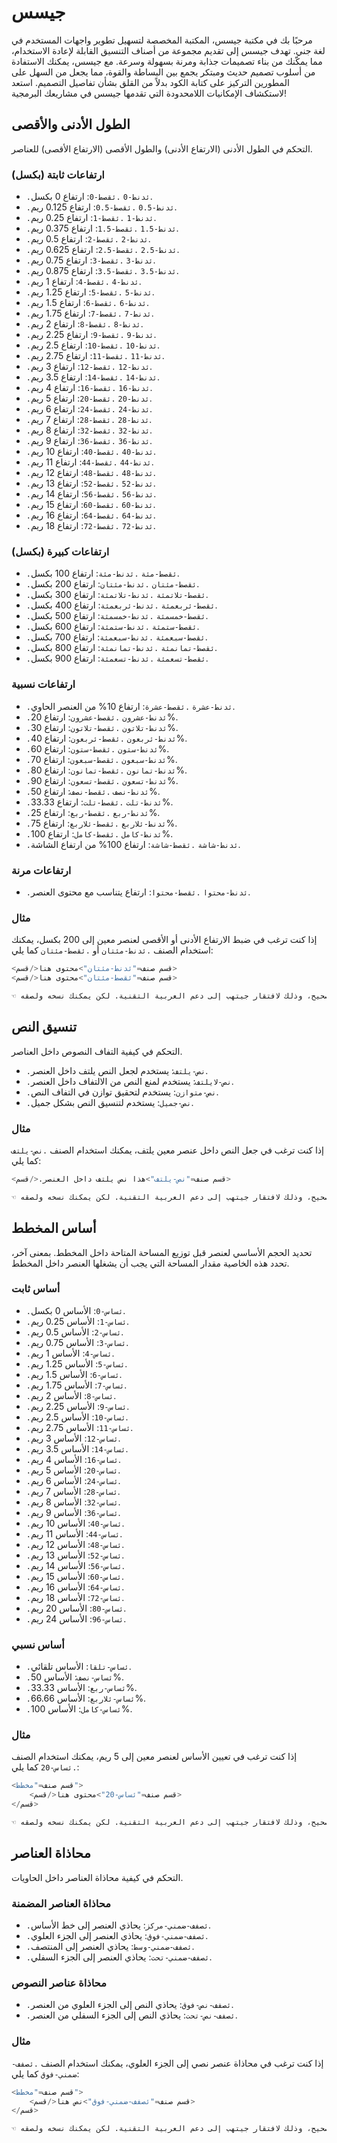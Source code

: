 # جيسس
مرحبًا بك في مكتبة جيسس، المكتبة المخصصة لتسهيل تطوير واجهات المستخدم في لغة جني. تهدف جيسس إلى تقديم مجموعة من أصناف التنسيق القابلة لإعادة الاستخدام، مما يمكّنك من بناء تصميمات جذابة ومرنة بسهولة وسرعة. مع جيسس، يمكنك الاستفادة من أسلوب تصميم حديث ومبتكر يجمع بين البساطة والقوة، مما يجعل من السهل على المطورين التركيز على كتابة الكود بدلاً من القلق بشأن تفاصيل التصميم. استعد لاستكشاف الإمكانيات اللامحدودة التي تقدمها جيسس في مشاريعك البرمجية!

## الطول الأدنى والأقصى

التحكم في الطول الأدنى (الارتفاع الأدنى) والطول الأقصى (الارتفاع الأقصى) للعناصر.

### ارتفاعات ثابتة (بكسل)

- `.ئدنط-0` `.ئقصط-0`: ارتفاع 0 بكسل.
- `.ئدنط-0.5` `.ئقصط-0.5`: ارتفاع 0.125 ريم.
- `.ئدنط-1` `.ئقصط-1`: ارتفاع 0.25 ريم.
- `.ئدنط-1.5` `.ئقصط-1.5`: ارتفاع 0.375 ريم.
- `.ئدنط-2` `.ئقصط-2`: ارتفاع 0.5 ريم.
- `.ئدنط-2.5` `.ئقصط-2.5`: ارتفاع 0.625 ريم.
- `.ئدنط-3` `.ئقصط-3`: ارتفاع 0.75 ريم.
- `.ئدنط-3.5` `.ئقصط-3.5`: ارتفاع 0.875 ريم.
- `.ئدنط-4` `.ئقصط-4`: ارتفاع 1 ريم.
- `.ئدنط-5` `.ئقصط-5`: ارتفاع 1.25 ريم.
- `.ئدنط-6` `.ئقصط-6`: ارتفاع 1.5 ريم.
- `.ئدنط-7` `.ئقصط-7`: ارتفاع 1.75 ريم.
- `.ئدنط-8` `.ئقصط-8`: ارتفاع 2 ريم.
- `.ئدنط-9` `.ئقصط-9`: ارتفاع 2.25 ريم.
- `.ئدنط-10` `.ئقصط-10`: ارتفاع 2.5 ريم.
- `.ئدنط-11` `.ئقصط-11`: ارتفاع 2.75 ريم.
- `.ئدنط-12` `.ئقصط-12`: ارتفاع 3 ريم.
- `.ئدنط-14` `.ئقصط-14`: ارتفاع 3.5 ريم.
- `.ئدنط-16` `.ئقصط-16`: ارتفاع 4 ريم.
- `.ئدنط-20` `.ئقصط-20`: ارتفاع 5 ريم.
- `.ئدنط-24` `.ئقصط-24`: ارتفاع 6 ريم.
- `.ئدنط-28` `.ئقصط-28`: ارتفاع 7 ريم.
- `.ئدنط-32` `.ئقصط-32`: ارتفاع 8 ريم.
- `.ئدنط-36` `.ئقصط-36`: ارتفاع 9 ريم.
- `.ئدنط-40` `.ئقصط-40`: ارتفاع 10 ريم.
- `.ئدنط-44` `.ئقصط-44`: ارتفاع 11 ريم.
- `.ئدنط-48` `.ئقصط-48`: ارتفاع 12 ريم.
- `.ئدنط-52` `.ئقصط-52`: ارتفاع 13 ريم.
- `.ئدنط-56` `.ئقصط-56`: ارتفاع 14 ريم.
- `.ئدنط-60` `.ئقصط-60`: ارتفاع 15 ريم.
- `.ئدنط-64` `.ئقصط-64`: ارتفاع 16 ريم.
- `.ئدنط-72` `.ئقصط-72`: ارتفاع 18 ريم.

### ارتفاعات كبيرة (بكسل)

- `.ئقصط-مئة` `.ئدنط-مئة`: ارتفاع 100 بكسل.
- `.ئقصط-مئتان` `.ئدنط-مئتان`: ارتفاع 200 بكسل.
- `.ئقصط-تلاتمئة` `.ئدنط-تلاتمئة`: ارتفاع 300 بكسل.
- `.ئقصط-ئربعمئة` `.ئدنط-ئربعمئة`: ارتفاع 400 بكسل.
- `.ئقصط-خمسمئة` `.ئدنط-خمسمئة`: ارتفاع 500 بكسل.
- `.ئقصط-ستمئة` `.ئدنط-ستمئة`: ارتفاع 600 بكسل.
- `.ئقصط-سبعمئة` `.ئدنط-سبعمئة`: ارتفاع 700 بكسل.
- `.ئقصط-تمانمئة` `.ئدنط-تمانمئة`: ارتفاع 800 بكسل.
- `.ئقصط-تسعمئة` `.ئدنط-تسعمئة`: ارتفاع 900 بكسل.

### ارتفاعات نسبية

- `.ئدنط-عشرة` `.ئقصط-عشرة`: ارتفاع 10% من العنصر الحاوي.
- `.ئدنط-عشرون` `.ئقصط-عشرون`: ارتفاع 20%.
- `.ئدنط-تلاتون` `.ئقصط-تلاتون`: ارتفاع 30%.
- `.ئدنط-ئربعون` `.ئقصط-ئربعون`: ارتفاع 40%.
- `.ئدنط-ستون` `.ئقصط-ستون`: ارتفاع 60%.
- `.ئدنط-سبعون` `.ئقصط-سبعون`: ارتفاع 70%.
- `.ئدنط-تمانون` `.ئقصط-تمانون`: ارتفاع 80%.
- `.ئدنط-تسعون` `.ئقصط-تسعون`: ارتفاع 90%.
- `.ئدنط-نصف` `.ئقصط-نصف`: ارتفاع 50%.
- `.ئدنط-تلت` `.ئقصط-تلت`: ارتفاع 33.33%.
- `.ئدنط-ربع` `.ئقصط-ربع`: ارتفاع 25%.
- `.ئدنط-ئلاربع` `.ئقصط-ئلاربع`: ارتفاع 75%.
- `.ئدنط-كامل` `.ئقصط-كامل`: ارتفاع 100%.
- `.ئدنط-شاشة` `.ئقصط-شاشة`: ارتفاع 100% من ارتفاع الشاشة.

### ارتفاعات مرنة

- `.ئدنط-محتوا` `.ئقصط-محتوا`: ارتفاع يتناسب مع محتوى العنصر.

### مثال

إذا كنت ترغب في ضبط الارتفاع الأدنى أو الأقصى لعنصر معين إلى 200 بكسل، يمكنك استخدام الصنف `.ئدنط-مئتان` أو `.ئقصط-مئتان` كما يلي:

```python
<قسم صنف="ئدنط-مئتان">محتوى هنا</قسم>
<قسم صنف="ئقصط-مئتان">محتوى هنا</قسم>

☜ هام: الكود أعلاه لا يعرض بشكل صحيح، وذلك لافتقار جيتهب إلى دعم العربية التقنية. لكن يمكنك نسخه ولصقه.
```

## تنسيق النص

التحكم في كيفية التفاف النصوص داخل العناصر.

- `.نص-يلتف`: يستخدم لجعل النص يلتف داخل العنصر.
- `.نص-لايلتف`: يستخدم لمنع النص من الالتفاف داخل العنصر.  
- `.نص-متوازن`: يستخدم لتحقيق توازن في التفاف النص. 
- `.نص-جميل`: يستخدم لتنسيق النص بشكل جميل.

### مثال

إذا كنت ترغب في جعل النص داخل عنصر معين يلتف، يمكنك استخدام الصنف `.نص-يلتف` كما يلي:

```python
<قسم صنف="نص-يلتف">هذا نص يلتف داخل العنصر.</قسم>

☜ هام: الكود أعلاه لا يعرض بشكل صحيح، وذلك لافتقار جيتهب إلى دعم العربية التقنية. لكن يمكنك نسخه ولصقه.
```

## أساس المخطط

تحديد الحجم الأساسي لعنصر قبل توزيع المساحة المتاحة داخل المخطط. بمعنى آخر، تحدد هذه الخاصية مقدار المساحة التي يجب أن يشغلها العنصر داخل المخطط.

### أساس ثابت

- `.ئساس-0`: الأساس 0 بكسل.
- `.ئساس-1`: الأساس 0.25 ريم.
- `.ئساس-2`: الأساس 0.5 ريم.
- `.ئساس-3`: الأساس 0.75 ريم.
- `.ئساس-4`: الأساس 1 ريم.
- `.ئساس-5`: الأساس 1.25 ريم.
- `.ئساس-6`: الأساس 1.5 ريم.
- `.ئساس-7`: الأساس 1.75 ريم.
- `.ئساس-8`: الأساس 2 ريم.
- `.ئساس-9`: الأساس 2.25 ريم.
- `.ئساس-10`: الأساس 2.5 ريم.
- `.ئساس-11`: الأساس 2.75 ريم.
- `.ئساس-12`: الأساس 3 ريم.
- `.ئساس-14`: الأساس 3.5 ريم.
- `.ئساس-16`: الأساس 4 ريم.
- `.ئساس-20`: الأساس 5 ريم.
- `.ئساس-24`: الأساس 6 ريم.
- `.ئساس-28`: الأساس 7 ريم.
- `.ئساس-32`: الأساس 8 ريم.
- `.ئساس-36`: الأساس 9 ريم.
- `.ئساس-40`: الأساس 10 ريم.
- `.ئساس-44`: الأساس 11 ريم.
- `.ئساس-48`: الأساس 12 ريم.
- `.ئساس-52`: الأساس 13 ريم.
- `.ئساس-56`: الأساس 14 ريم.
- `.ئساس-60`: الأساس 15 ريم.
- `.ئساس-64`: الأساس 16 ريم.
- `.ئساس-72`: الأساس 18 ريم.
- `.ئساس-80`: الأساس 20 ريم.
- `.ئساس-96`: الأساس 24 ريم.

### أساس نسبي

- `.ئساس-تلقا`: الأساس تلقائي.
- `.ئساس-نصف`: الأساس 50%.
- `.ئساس-ربع`: الأساس 33.33%.
- `.ئساس-ئلاربع`: الأساس 66.66%.
- `.ئساس-كامل`: الأساس 100%.

### مثال

إذا كنت ترغب في تعيين الأساس لعنصر معين إلى 5 ريم، يمكنك استخدام الصنف `.ئساس-20` كما يلي:

```python
<قسم صنف="مخطط">
	<قسم صنف="ئساس-20">محتوى هنا</قسم>
</قسم>

☜ هام: الكود أعلاه لا يعرض بشكل صحيح، وذلك لافتقار جيتهب إلى دعم العربية التقنية. لكن يمكنك نسخه ولصقه.
```

## محاذاة العناصر

التحكم في كيفية محاذاة العناصر داخل الحاويات.

### محاذاة العناصر المضمنة

- `.ئصفف-ضمني-مركز`: يحاذي العنصر إلى خط الأساس.
- `.ئصفف-ضمني-فوق`: يحاذي العنصر إلى الجزء العلوي.
- `.ئصفف-ضمني-وسط`: يحاذي العنصر إلى المنتصف.  
- `.ئصفف-ضمني-تحت`: يحاذي العنصر إلى الجزء السفلي.
  
### محاذاة عناصر النصوص

- `.ئصفف-نص-فوق`:  يحاذي النص إلى الجزء العلوي من العنصر.
- `.ئصفف-نص-تحت`: يحاذي النص إلى الجزء السفلي من العنصر.

### مثال

إذا كنت ترغب في محاذاة عنصر نصي إلى الجزء العلوي، يمكنك استخدام الصنف `.ئصفف-ضمني-فوق` كما يلي:

```python
<قسم صنف="مخطط">
	<قسم صنف="ئصفف-ضمني-فوق">نص هنا</قسم>
</قسم>

☜ هام: الكود أعلاه لا يعرض بشكل صحيح، وذلك لافتقار جيتهب إلى دعم العربية التقنية. لكن يمكنك نسخه ولصقه.
```
